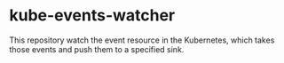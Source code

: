 # kube-events-watcher
This repository watch the event resource in the Kubernetes, which takes those events and push them to a specified sink.
